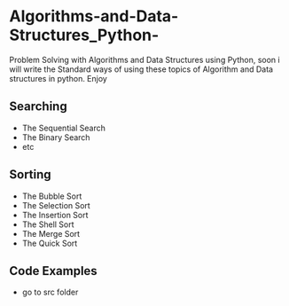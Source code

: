 # Algorithms-and-Data-Structures_Python-
Problem Solving with Algorithms and Data Structures using Python,
soon i will write the Standard ways of using these topics of Algorithm and Data structures in python.
Enjoy

## Searching
* The Sequential Search
* The Binary Search
* etc

## Sorting
* The Bubble Sort
* The Selection Sort
* The Insertion Sort
* The Shell Sort
* The Merge Sort
* The Quick Sort


## Code Examples
* go to src folder






